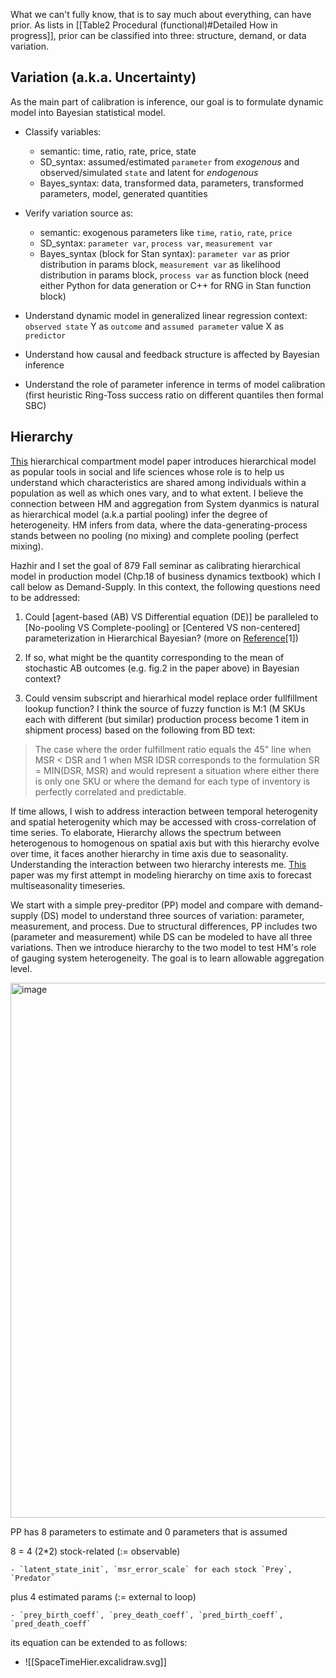 What we can't fully know, that is to say much about everything, can have prior. As lists in [[Table2 Procedural (functional)#Detailed How in progress]], prior can be classified into three: structure, demand, or data variation.


## Variation (a.k.a. Uncertainty)
As the main part of calibration is inference, our goal is to formulate dynamic model into Bayesian statistical model.
- Classify variables:
	- semantic: time, ratio, rate, price, state
	- SD_syntax: assumed/estimated `parameter` from _exogenous_ and  observed/simulated `state` and latent for _endogenous_
	- Bayes_syntax: data, transformed data, parameters, transformed parameters, model, generated quantities

- Verify variation source as:
	- semantic: exogenous parameters like `time`, `ratio`, `rate`, `price` 
	- SD_syntax:  `parameter var`, `process var`, `measurement var`
	- Bayes_syntax (block for Stan syntax): `parameter var` as prior distribution in params block, `measurement var` as likelihood distribution in params block, `process var` as function block (need either Python for data generation or C++ for RNG in Stan function block)

- Understand dynamic model in generalized linear regression context: `observed state` Y as `outcome` and `assumed parameter` value X as `predictor`
- Understand how causal and feedback structure is affected by Bayesian inference
- Understand the role of parameter inference in terms of model calibration (first heuristic Ring-Toss success ratio on different quantiles then formal SBC)


## Hierarchy

[This](https://www.casact.org/sites/default/files/2021-02/compartmental-reserving-models-gesmannmorris0820.pdf) hierarchical compartment model paper introduces hierarchical model as popular tools in social and life sciences whose role is to help us understand which characteristics are shared among individuals within a population as well as which ones vary, and to what extent. I believe the connection between HM and aggregation from System dyanmics is natural as hierarchical model (a.k.a partial pooling) infer the degree of heterogeneity. HM infers from data, where the data-generating-process stands between no pooling (no mixing) and complete pooling (perfect mixing). 

Hazhir and I set the goal of 879 Fall seminar as calibrating hierarchical model in production model (Chp.18 of business dynamics textbook) which I call below as Demand-Supply. In this context, the following questions need to be addressed: 

1. Could [agent-based (AB) VS Differential equation (DE)] be paralleled to [No-pooling VS Complete-pooling] or [Centered VS non-centered] parameterization in Hierarchical Bayesian? (more on [Reference](https://github.com/hyunjimoon/DataInDM/edit/main/Recitation/4%20Examples%20PP-DS-D-H.md#sd-community)[1])

2. If so, what might be the quantity corresponding to the mean of stochastic AB outcomes (e.g. fig.2 in the paper above) in Bayesian context? 

3. Could vensim subscript and hierarhical model replace order fullfillment lookup function? I think the source of fuzzy function is M:1 (M SKUs each with different (but similar) production process become 1 item in shipment process) based on the following from BD text:

> The case where the order fulfillment ratio equals the 45" line when MSR < DSR and 1 when MSR IDSR corresponds to the formulation SR = MIN(DSR, MSR) and would represent a situation where either there is only one SKU or where the demand for each type of inventory is perfectly correlated and predictable.

If time allows, I wish to address interaction between temporal heterogenity and spatial heterogenity which may be accessed with cross-correlation of time series. To elaborate, Hierarchy allows the spectrum between heterogenous to homogenous on spatial axis but with this hierarchy evolve over time, it faces another hierarchy in time axis due to seasonality. Understanding the interaction between two hierarchy interests me. [This](https://dl.acm.org/doi/abs/10.1016/j.eswa.2022.117195) paper was my first attempt in modeling hierarchy on time axis to forecast multiseasonality timeseries. 

We start with a simple prey-preditor (PP) model and compare with demand-supply (DS) model to understand three sources of variation: parameter, measurement, and process. Due to structural differences, PP includes two (parameter and measurement) while DS can be modeled to have all three variations. Then we introduce hierarchy to the two model to test HM's role of gauging system heterogeneity. The goal is to learn allowable aggregation level.

<img width="856" alt="image" src="https://user-images.githubusercontent.com/30194633/182760257-81fac798-1927-430d-841e-40569427b43f.png">

PP has 8 parameters to estimate and 0 parameters that is assumed

8 = 4 (2*2) stock-related (:= observable)

	- `latent_state_init`, `msr_error_scale` for each stock `Prey`, `Predator`

plus 4 estimated params (:= external to loop)

	- `prey_birth_coeff`, `prey_death_coeff`, `pred_birth_coeff`, `pred_death_coeff`

its equation can be extended to as follows:
- ![[SpaceTimeHier.excalidraw.svg]]